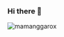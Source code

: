 ### Hi there 👋

![mamanggarox](https://user-images.githubusercontent.com/42530153/87417251-126f4780-c5fa-11ea-9d37-322ec7d5f259.jpg)

<!--
**mannisar/mannisar** is a ✨ _special_ ✨ repository because its `README.md` (this file) appears on your GitHub profile.

Here are some ideas to get you started:

- 🔭 I’m currently working on ...
- 🌱 I’m currently learning ...
- 👯 I’m looking to collaborate on ...
- 🤔 I’m looking for help with ...
- 💬 Ask me about ...
- 📫 How to reach me: ...
- 😄 Pronouns: ...
- ⚡ Fun fact: ...
-->
